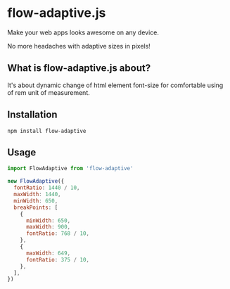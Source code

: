 # flow-adaptive.js

Make your web apps looks awesome on any device.

No more headaches with adaptive sizes in pixels!

## What is flow-adaptive.js about?

It's about dynamic change of html element font-size for comfortable using of rem
unit of measurement. 

## Installation

`npm install flow-adaptive`

## Usage

```javascript
import FlowAdaptive from 'flow-adaptive'

new FlowAdaptive({
  fontRatio: 1440 / 10,
  maxWidth: 1440,
  minWidth: 650,
  breakPoints: [
    {
      minWidth: 650,
      maxWidth: 900,
      fontRatio: 768 / 10,
    },
    {
      maxWidth: 649,
      fontRatio: 375 / 10,
    },
  ],
})
```
